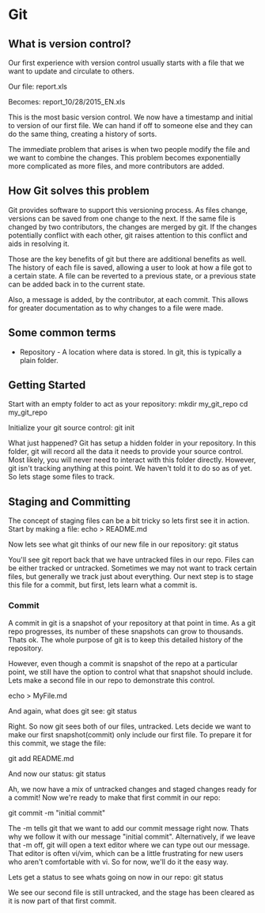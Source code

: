 # Git

## What is version control?

Our first experience with version control usually starts with a file that we
want to update and circulate to others.

Our file:
report.xls

Becomes:
report_10/28/2015_EN.xls

This is the most basic version control. We now have a timestamp and initial to
version of our first file. We can hand if off to someone else and they can do
the same thing, creating a history of sorts.

The immediate problem that arises is when two people modify the file and we want
to combine the changes. This problem becomes exponentially more complicated as
more files, and more contributors are added.

## How Git solves this problem

Git provides software to support this versioning process. As files change,
versions can be saved from one change to the next. If the same file is changed
by two contributors, the changes are merged by git. If the changes potentially
conflict with each other, git raises attention to this conflict and aids in
resolving it.

Those are the key benefits of git but there are additional benefits as well. The
history of each file is saved, allowing a user to look at how a file got to a
certain state. A file can be reverted to a previous state, or a previous state
can be added back in to the current state. 

Also, a message is added, by the contributor, at each commit. This allows for
greater documentation as to why changes to a file were made.


## Some common terms

* Repository - A location where data is stored. In git, this is typically a
  plain folder.

## Getting Started

Start with an empty folder to act as your repository: 
mkdir my_git_repo
cd my_git_repo

Initialize your git source control:
git init

What just happened?
Git has setup a hidden folder in your repository. In this folder, git will
record all the data it needs to provide your source control. Most likely, you
will never need to interact with this folder directly.
However, git isn't tracking anything at this point. We haven't told it to do so
as of yet. So lets stage some files to track.

## Staging and Committing
The concept of staging files can be a bit tricky so lets first see it in action.
Start by making a file:
echo > README.md

Now lets see what git thinks of our new file in our repository:
git status


You'll see git report back that we have untracked files in our repo. Files can
be either tracked or untracked. Sometimes we may not want to track certain
files, but generally we track just about everything. Our next step is to stage
this file for a commit, but first, lets learn what a commit is.

### Commit
A commit in git is a snapshot of your repository at that point in time. As a git
repo progresses, its number of these snapshots can grow to thousands. Thats ok.
The whole purpose of git is to keep this detailed history of the repository. 

However, even though a commit is snapshot of the repo at a particular point, we
still have the option to control what that snapshot should include.  Lets make a
second file in our repo to demonstrate this control.

echo > MyFile.md

And again, what does git see:
git status

Right. So now git sees both of our files, untracked. Lets decide we want to make
our first snapshot(commit) only include our first file. To prepare it for this
commit, we stage the file:

git add README.md

And now our status:
git status

Ah, we now have a mix of untracked changes and staged changes ready for a
commit! Now we're ready to make that first commit in our repo:

git commit -m "initial commit"

The -m tells git that we want to add our commit message right now. Thats why we
follow it with our message "initial commit". Alternatively, if we leave that -m
off, git will open a text editor where we can type out our message. That editor
is often vi/vim, which can be a little frustrating for new users who aren't
comfortable with vi.  So for now, we'll do it the easy way.

Lets get a status to see whats going on now in our repo:
git status

We see our second file is still untracked, and the stage has been cleared as it
is now part of that first commit.
